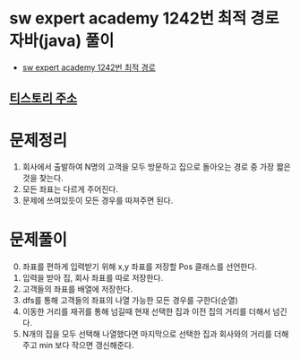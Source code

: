 # sw expert academy 1242번 최적 경로 자바(java)  풀이
- [sw expert academy 1242번 최적 경로](https://swexpertacademy.com/main/code/problem/problemDetail.do?contestProbId=AV15OZ4qAPICFAYD)

## [티스토리 주소](https://hoho325.tistory.com/)

# 문제정리
1. 회사에서 출발하여 N명의 고객을 모두 방문하고 집으로 돌아오는 경로 중 가장 짧은 것을 찾는다.
2. 모든 좌표는 다르게 주어진다.
3. 문제에 쓰여있듯이 모든 경우를 따져주면 된다.

# 문제풀이
0. 좌표를 편하게 입력받기 위해 x,y 좌표를 저장할 Pos 클래스를 선언한다.
1. 입력을 받아 집, 회사 좌표를 따로 저장한다.
2. 고객들의 좌표를 배열에 저장한다.
3. dfs를 통해 고객들의 좌표의 나열 가능한 모든 경우를 구한다(순열)
4. 이동한 거리를 재귀를 통해 넘길때 현재 선택한 집과 이전 집의 거리를 더해서 넘긴다.
5. N개의 집을 모두 선택해 나열했다면 마지막으로 선택한 집과 회사와의 거리를 더해주고 min 보다 작으면 갱신해준다.